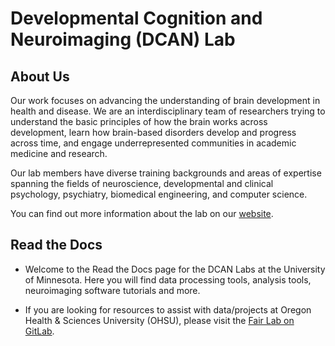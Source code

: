 # Developmental Cognition and Neuroimaging (DCAN) Lab

## About Us

Our work focuses on advancing the understanding of brain development in health and disease. We are an interdisciplinary team of researchers trying to understand the basic principles of how the brain works across development, learn how brain-based disorders develop and progress across time, and engage underrepresented communities in academic medicine and research.

Our lab members have diverse training backgrounds and areas of expertise spanning the fields of neuroscience, developmental and clinical psychology, psychiatry, biomedical engineering, and computer science.

You can find out more information about the lab on our [website](https://innovation.umn.edu/developmental-cognition-and-neuroimaging-lab/).

## Read the Docs

* Welcome to the Read the Docs page for the DCAN Labs at the University of Minnesota. Here you will find data processing tools, analysis tools, neuroimaging software tutorials and more.

* If you are looking for resources to assist with data/projects at Oregon Health & Sciences University (OHSU), please visit the [Fair Lab on GitLab](https://gitlab.com/Fair_lab).
